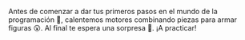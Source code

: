 Antes de comenzar a dar tus primeros pasos en el mundo de la programación :footprints:, calentemos motores combinando piezas para armar figuras :open_mouth:. Al final te espera una sorpresa :gift:. ¡A practicar!